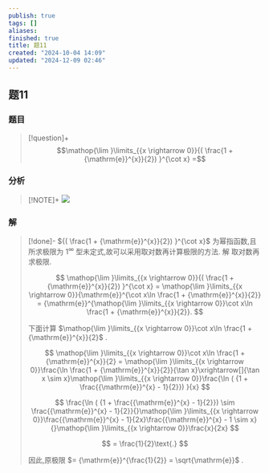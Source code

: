 ```yaml
---
publish: true
tags: []
aliases: 
finished: true
title: 题11
created: "2024-10-04 14:09"
updated: "2024-12-09 02:46"
---
```

## 题11
### 题目
> [!question]+
> $$\mathop{\lim }\limits_{{x \rightarrow 0}}{( \frac{1 + {\mathrm{e}}^{x}}{2}) }^{\cot x} =$$
### 分析
> [!NOTE]+
> ![](https://img.hwenyi.live/202412081452745.webp)
### 解
> [!done]-
> ${( \frac{1 + {\mathrm{e}}^{x}}{2}) }^{\cot x}$ 为幂指函数,且所求极限为 ${1}^{\infty }$ 型未定式,故可以采用取对数再计算极限的方法. 解 取对数再求极限.
> 
> $$
> \mathop{\lim }\limits_{{x \rightarrow 0}}{( \frac{1 + {\mathrm{e}}^{x}}{2}) }^{\cot x} = \mathop{\lim }\limits_{{x \rightarrow 0}}{\mathrm{e}}^{\cot x\ln \frac{1 + {\mathrm{e}}^{x}}{2}} = {\mathrm{e}}^{\mathop{\lim }\limits_{{x \rightarrow 0}}\cot x\ln \frac{1 + {\mathrm{e}}^{x}}{2}}.
> $$
> 
> 下面计算 $\mathop{\lim }\limits_{{x \rightarrow 0}}\cot x\ln \frac{1 + {\mathrm{e}}^{x}}{2}$ .
> 
> $$
> \mathop{\lim }\limits_{{x \rightarrow 0}}\cot x\ln \frac{1 + {\mathrm{e}}^{x}}{2} = \mathop{\lim }\limits_{{x \rightarrow 0}}\frac{\ln \frac{1 + {\mathrm{e}}^{x}}{2}}{\tan x}\xrightarrow[]{\tan x \sim x}\mathop{\lim }\limits_{{x \rightarrow 0}}\frac{\ln ( {1 + \frac{{\mathrm{e}}^{x} - 1}{2}}) }{x}
> $$
> 
> $$
> \frac{\ln ( {1 + \frac{{\mathrm{e}}^{x} - 1}{2}}) \sim \frac{{\mathrm{e}}^{x} - 1}{2}}{}\mathop{\lim }\limits_{{x \rightarrow 0}}\frac{{\mathrm{e}}^{x} - 1}{2x}\frac{{\mathrm{e}}^{x} - 1 \sim x}{}\mathop{\lim }\limits_{{x \rightarrow 0}}\frac{x}{2x}
> $$
> 
> $$
> = \frac{1}{2}\text{.}
> $$
> 
> 因此,原极限 $= {\mathrm{e}}^{\frac{1}{2}} = \sqrt{\mathrm{e}}$ .